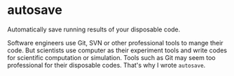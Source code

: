 # autosave
Automatically save running results of your disposable code.

Software engineers use Git, SVN or other professional tools to mange their code. But scientists use computer as their experiment tools and write codes for scientific computation or simulation. Tools such as Git may seem too professional for their disposable codes. That's why I wrote `autosave`.

